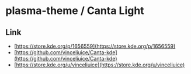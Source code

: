 

# plasma-theme / Canta Light


## Link

* [https://store.kde.org/p/1656559](https://store.kde.org/p/1656559)
* [https://github.com/vinceliuice/Canta-kde](https://github.com/vinceliuice/Canta-kde)
* [https://store.kde.org/u/vinceliuice](https://store.kde.org/u/vinceliuice)
